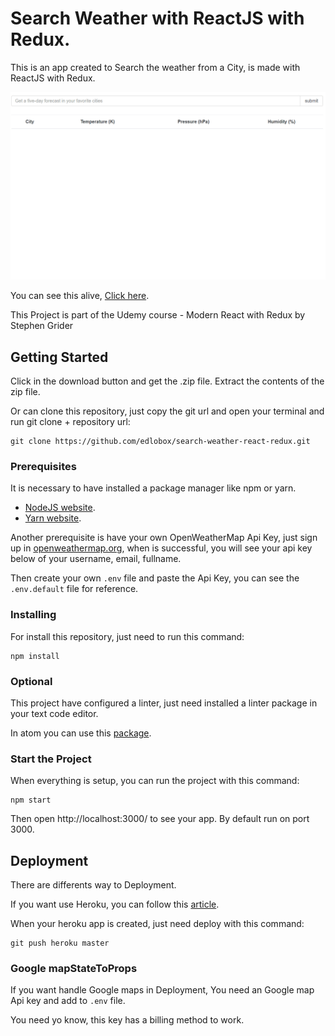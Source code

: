 # Search Weather with ReactJS with Redux.

This is an app created to Search the weather from a City, is made with ReactJS with Redux.

![](Search-Weather-React-Redux-1.gif)

You can see this alive, [Click here](https://mysterious-chamber-87993.herokuapp.com/).

This Project is part of the Udemy course - Modern React with Redux by Stephen Grider

## Getting Started

Click in the download button and get the .zip file. Extract the contents of the zip file.

Or can clone this repository, just copy the git url and open your terminal and run git clone + repository url:

```
git clone https://github.com/edlobox/search-weather-react-redux.git
```

### Prerequisites

It is necessary to have installed a package manager like npm or yarn.

- [NodeJS website](https://nodejs.org/).
- [Yarn website](https://yarnpkg.com/).

Another prerequisite is have your own OpenWeatherMap Api Key, just sign up in [openweathermap.org](https://openweathermap.org/forecast5), when is successful, you will see your api key below of your username, email, fullname.

Then create your own `.env` file and paste the Api Key, you can see the `.env.default` file for reference.
### Installing

For install this repository, just need to run this command:

```
npm install
```
### Optional

This project have configured a linter, just need installed a linter package in your text code editor.

In atom you can use this [package](https://atom.io/packages/linter-eslint).

### Start the Project
When everything is setup, you can run the project with this command:

```
npm start
```
Then open http://localhost:3000/ to see your app. By default run on port 3000.

## Deployment

There are differents way to Deployment.

If you want use Heroku, you can follow this [article](https://devcenter.heroku.com/articles/git).

When your heroku app is created, just need deploy with this command:

```
git push heroku master
```

### Google mapStateToProps

If you want handle Google maps in Deployment, You need an Google map Api key and add to `.env` file.

You need yo know, this key has a billing method to work.
